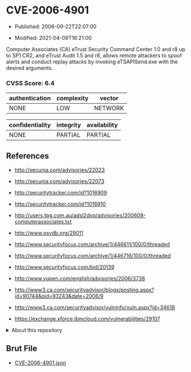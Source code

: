 # CVE-2006-4901

- Published: 2006-09-22T22:07:00

- Modified: 2021-04-09T16:21:00

Computer Associates (CA) eTrust Security Command Center 1.0 and r8 up to SP1 CR2, and eTrust Audit 1.5 and r8, allows remote attackers to spoof alerts and conduct replay attacks by invoking eTSAPISend.exe with the desired arguments.

### CVSS Score: **6.4**

| authentication | complexity | vector |
| --- | --- | --- |
| NONE | LOW | NETWORK |

| confidentiality | integrity | availability |
| --- | --- | --- |
| NONE | PARTIAL | PARTIAL |

## References

* http://secunia.com/advisories/22023

* http://secunia.com/advisories/22073

* http://securitytracker.com/id?1016909

* http://securitytracker.com/id?1016910

* http://users.tpg.com.au/adsl2dvp/advisories/200608-computerassociates.txt

* http://www.osvdb.org/29011

* http://www.securityfocus.com/archive/1/446611/100/0/threaded

* http://www.securityfocus.com/archive/1/446716/100/0/threaded

* http://www.securityfocus.com/bid/20139

* http://www.vupen.com/english/advisories/2006/3738

* http://www3.ca.com/securityadvisor/blogs/posting.aspx?id=90744&pid=93243&date=2006/9

* http://www3.ca.com/securityadvisor/vulninfo/vuln.aspx?id=34618

* https://exchange.xforce.ibmcloud.com/vulnerabilities/29107

<details>
<summary>About this repository</summary> 

  This repository is part of the project [Live Hack CVE](https://github.com/Live-Hack-CVE). Main website can be found [www.live-hack.org](https://www.live-hack.org) 
  
  Made by [Sn0wAlice](https://github.com/Sn0wAlice) for the people that care about security and need to have a feed of the latest CVEs. Hope you enjoy it, don't forget to star the repo and follow me on [Twitter](https://twitter.com/Sn0wAlice) and [Github](https://github.com/Sn0wAlice). And that is my [personnal website](https://www.alice-snow.me/)

  - [Home Page](https://github.com/Live-Hack-CVE)
  - [Framework](https://github.com/Live-Hack-CVE/cve-framework)
  - [CVE database](https://github.com/Live-Hack-CVE/full_database)
  - [Changelog](https://github.com/Live-Hack-CVE/Changelog)
</details>

## Brut File

* [CVE-2006-4901.json](https://raw.githubusercontent.com/Live-Hack-CVE/full_database/main/cves/2006/CVE-2006-4901.json)

